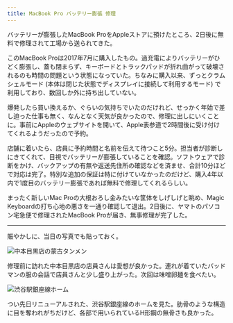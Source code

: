 ```yaml
---
title: MacBook Pro バッテリー膨張 修理
---
```


バッテリーが膨張したMacBook ProをAppleストアに預けたところ、2日後に無料で修理されて工場から送られてきた。

このMacBook Proは2017年7月に購入したもの。過充電によりバッテリーがひどく膨張し、蓋も閉まらず、キーボードとトラックパッドが折れ曲がって破壊されるのも時間の問題という状態になっていた。ちなみに購入以来、ずっとクラムシェルモード (本体は閉じた状態でディスプレイに接続して利用するモード) で利用しており、数回しか外に持ち出していない。

爆発したら買い換えるか、ぐらいの気持ちでいたのだけれど、せっかく年始で差し迫った仕事も無く、なんとなく天気が良かったので、修理に出しにいくことに。事前にAppleのウェブサイトを開いて、Apple表参道で2時間後に受け付けてくれるようだったので予約。

店舗に着いたら、店員に予約時間と名前を伝えて待つこと5分。担当者が診断しにきてくれて、目視でバッテリーが膨張していることを確認。ソフトウェアで診断をかけ、バックアップの有無や返送先住所の確認などを済ませ、合計10分ほどで対応は完了。特別な追加の保証は特に付けていなかったのだけど、購入4年以内で1度目のバッテリー膨張であれば無料で修理してくれるらしい。

まったく新しいMac Proの大根おろし金みたいな筐体をしげしげと眺め、Magic Keyboardの打ち心地の悪さを一通り確認して退出。2日後に、ヤマトのパソコン宅急便で修理されたMacBook Proが届き、無事修理が完了した。

---

賑やかしに、当日の写真でも貼っておく。

![](/images/2020-01-07-macbook-pro-repair-1.jpg "中本目黒店の蒙古タンメン")

修理前に訪れた中本目黒店の店員さんは愛想が良かった。連れが着ていたバッドマンの服の会話で店員さんと少し盛り上がった。次回は味噌卵麺を食べたい。

![](/images/2020-01-07-macbook-pro-repair-2.jpg "渋谷駅銀座線ホーム")

つい先日リニューアルされた、渋谷駅銀座線のホームを見た。肋骨のような構造に目を奪われがちだけど、各部で用いられているH形鋼の無骨さも良かった。
